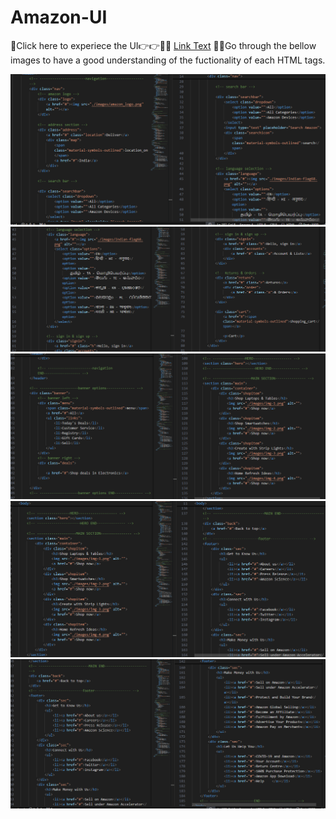 # Amazon-UI

🤩Click here to experiece the UI👉👉🔗🔗 [Link Text](https://parichay1811.github.io/Amazon-UI/)
💫💫Go through the bellow images to have a good understanding of the fuctionality of each HTML tags.

![Local Image](./screenShots/Screenshot%202024-09-15%20195957.png)
![Local Image](./screenShots/Screenshot%202024-09-15%20200022.png)
![Local Image](./screenShots/Screenshot%202024-09-15%20200059.png)
![Local Image](./screenShots/Screenshot%202024-09-15%20200123.png)
![Local Image](./screenShots/Screenshot%202024-09-15%20200148.png)
